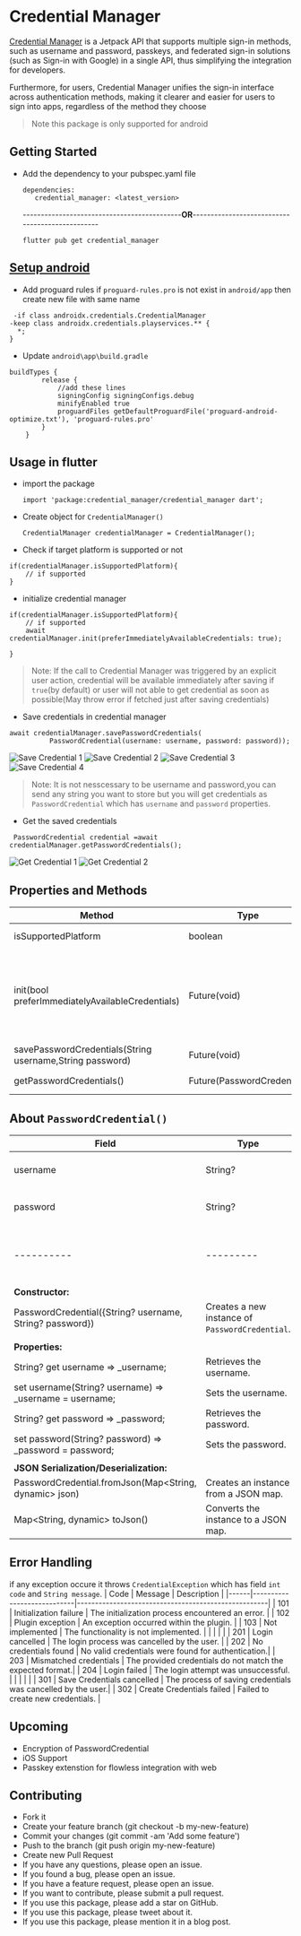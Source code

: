 # Credential Manager

[Credential Manager](https://developer.android.com/jetpack/androidx/releases/credentials) is a Jetpack API that supports multiple sign-in methods, such as username and password, passkeys, and federated sign-in solutions (such as Sign-in with Google) in a single API, thus simplifying the integration for developers.

Furthermore, for users, Credential Manager unifies the sign-in interface across authentication methods, making it clearer and easier for users to sign into apps, regardless of the method they choose


> Note this package is only supported for android

## Getting Started 

- Add the dependency to your pubspec.yaml file
   ```
   dependencies:
      credential_manager: <latest_version>
   ```

   --------------------------------------------**OR**------------------------------------------------
   ```
   flutter pub get credential_manager
   ```
## [Setup android](https://developer.android.com/training/sign-in/passkeys)
- Add proguard rules
if `proguard-rules.pro` is not exist in `android/app` then create new file with same name 

```
 -if class androidx.credentials.CredentialManager
-keep class androidx.credentials.playservices.** {
  *;
}

```
- Update `android\app\build.gradle` 

```
buildTypes {
        release {
            //add these lines 
            signingConfig signingConfigs.debug
            minifyEnabled true
            proguardFiles getDefaultProguardFile('proguard-android-optimize.txt'), 'proguard-rules.pro'
        }
    }
```
## Usage in flutter
- import the package

    ```
    import 'package:credential_manager/credential_manager dart';
    ```
- Create object for `CredentialManager()` 
    ```
    CredentialManager credentialManager = CredentialManager();
    ```
- Check if target platform is supported or not

```
if(credentialManager.isSupportedPlatform){
    // if supported
}
```

- initialize credential manager

```
if(credentialManager.isSupportedPlatform){
    // if supported
    await credentialManager.init(preferImmediatelyAvailableCredentials: true);

}
```
> Note: If the call to Credential Manager was triggered by an explicit user action, credential will be available immediately after saving if `true`(by default) or user will not able to get credential as soon as possible(May throw error if fetched just after saving credentials)

- Save credentials in credential manager

```
await credentialManager.savePasswordCredentials(
          PasswordCredential(username: username, password: password));
```
![Save Credential 1](https://i.ibb.co/CtK7ffZ/1.jpg)
![Save Credential 2](https://i.ibb.co/qyGGv37/2.jpg)
![Save Credential 3](https://i.ibb.co/vZmbsXL/3.jpg)
![Save Credential 4](https://i.ibb.co/NsTFTVB/4.jpg)



> Note: It is not nesscessary to be username and password,you can send any string you want to store but you will get credentials as `PasswordCredential` which has `username` and `password` properties.

- Get the saved  credentials

```
 PasswordCredential credential =await credentialManager.getPasswordCredentials();
```
![Get Credential 1](https://i.ibb.co/fCs0kqV/5.jpg)
![Get Credential 2](https://i.ibb.co/3ChSstH/6.jpg)


## Properties and Methods

| Method              | Type                      | Description                                 |
|-----------------------|---------------------------|---------------------------------------------|
| isSupportedPlatform            | boolean     | Check if targeted platform supported or not(Only Android supported) |  
| init(bool preferImmediatelyAvailableCredentials)         | Future(void)                  | To initialize credential Manager,preferImmediatelyAvailableCredentials,If the call to Credential Manager was triggered by an explicit user action, credential will be available immediately after saving if `true`(by default) or user will not able to get credential as soon as possible(May throw error if fetched just after saving credentials) |
| savePasswordCredentials(String username,String password)         | Future(void)                  | To save credentials in credential Manager|
| getPasswordCredentials()         | Future(PasswordCredential)                  | return `PasswordCredential` object which has username,password fields |

## About `PasswordCredential()`

| Field    | Type    | Description                               |
|----------|---------|-------------------------------------------|
| username | String? | User's username for authentication.       |
| password | String? | User's password for authentication.       |
|----------|---------|-------------------------------------------|
| **Constructor:**                                  |
| PasswordCredential({String? username, String? password}) | Creates a new instance of `PasswordCredential`. |
|                                                   |
| **Properties:**                                   |
| String? get username => _username;                | Retrieves the username.                        |
| set username(String? username) => _username = username; | Sets the username.                             |
| String? get password => _password;                | Retrieves the password.                        |
| set password(String? password) => _password = password; | Sets the password.                             |
|                                                   |
| **JSON Serialization/Deserialization:**           |
| PasswordCredential.fromJson(Map<String, dynamic> json) | Creates an instance from a JSON map.           |
| Map<String, dynamic> toJson()                      | Converts the instance to a JSON map.           |


## Error Handling 
if any exception occure it throws `CredentialException` which has field  `int code` and `String message`.
| Code | Message                    | Description                                         |
|------|----------------------------|-----------------------------------------------------|
| 101  | Initialization failure     | The initialization process encountered an error.   |
| 102  | Plugin exception           | An exception occurred within the plugin.             |
| 103  | Not implemented            | The functionality is not implemented.               |
|      |                            |                                                     |
| 201  | Login cancelled            | The login process was cancelled by the user.        |
| 202  | No credentials found       | No valid credentials were found for authentication.|
| 203  | Mismatched credentials     | The provided credentials do not match the expected format.|
| 204  | Login failed               | The login attempt was unsuccessful.                 |
|      |                            |                                                     |
| 301  | Save Credentials cancelled  | The process of saving credentials was cancelled by the user.|
| 302  | Create Credentials failed   | Failed to create new credentials.                   |


## Upcoming

- Encryption of PasswordCredential
- iOS Support
- Passkey extenstion for flowless integration with web

## Contributing
- Fork it
- Create your feature branch (git checkout -b my-new-feature)
- Commit your changes (git commit -am 'Add some feature')
- Push to the branch (git push origin my-new-feature)
- Create new Pull Request
- If you have any questions, please open an issue.
- If you found a bug, please open an issue.
- If you have a feature request, please open an issue.
- If you want to contribute, please submit a pull request.
- If you use this package, please add a star on GitHub.
- If you use this package, please tweet about it.
- If you use this package, please mention it in a blog post.







